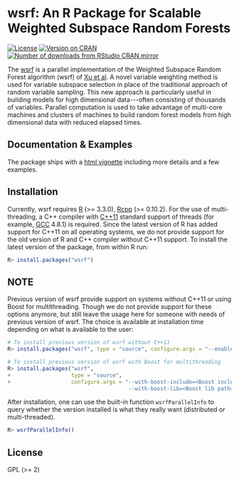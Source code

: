 # wsrf: An R Package for Scalable Weighted Subspace Random Forests

[![License](http://img.shields.io/badge/license-GPL%20%28%3E=%202%29-brightgreen.svg?style=flat)](http://www.gnu.org/licenses/gpl-2.0.html)
[![Version on CRAN](http://www.r-pkg.org/badges/version/wsrf)](https://cran.r-project.org/package=wsrf)
[![Number of downloads from RStudio CRAN mirror](http://cranlogs.r-pkg.org/badges/wsrf)](http://www.r-pkg.org/pkg/wsrf)

The [wsrf](https://cran.r-project.org/package=wsrf) is a parallel
implementation of the Weighted Subspace Random Forest algorithm (wsrf)
of [Xu et al](http://dx.doi.org/10.4018/jdwm.2012040103).  A novel
variable weighting method is used for variable subspace selection in
place of the traditional approach of random variable sampling.  This
new approach is particularly useful in building models for high
dimensional data---often consisting of thousands of variables.
Parallel computation is used to take advantage of multi-core machines
and clusters of machines to build random forest models from high
dimensional data with reduced elapsed times.

## Documentation & Examples

The package ships with a [html
vignette](https://cran.r-project.org/web/packages/wsrf/vignettes/wsrf-guide.html)
including more details and a few examples.


## Installation

Currently, wsrf requires [R](http://www.r-project.org/) (>= 3.3.0),
[Rcpp](https://cran.r-project.org/package=Rcpp) (>= 0.10.2).  For the
use of multi-threading, a C++ compiler with
[C++11](http://en.wikipedia.org/wiki/C%2B%2B11) standard support of
threads (for example, [GCC](http://gcc.gnu.org/) 4.8.1) is required.
Since the latest version of R has added support for C++11 on all
operating systems, we do not provide support for the old version of R
and C++ compiler without C++11 support.  To install the latest version
of the package, from within R run:

```R
R> install.packages("wsrf")
```

## NOTE

Previous version of wsrf provide support on systems without C++11 or
using Boost for multithreading.  Though we do not provide support for
these options anymore, but still leave the usage here for someone with
needs of previous version of wsrf.  The choice is available at
installation time depending on what is available to the user:

```R
# To install previous version of wsrf without C++11
R> install.packages("wsrf", type = "source", configure.args = "--enable-c11=no")

# To install previous version of wsrf with Boost for multithreading
R> install.packages("wsrf",
+                   type = "source",
+                   configure.args = "--with-boost-include=<Boost include path>
                                      --with-boost-lib=<Boost lib path>")
```

After installation, one can use the built-in function
`wsrfParallelInfo` to query whether the version installed is what they
really want (distributed or multi-threaded).

```R
R> wsrfParallelInfo()
```


## License

GPL (>= 2)
